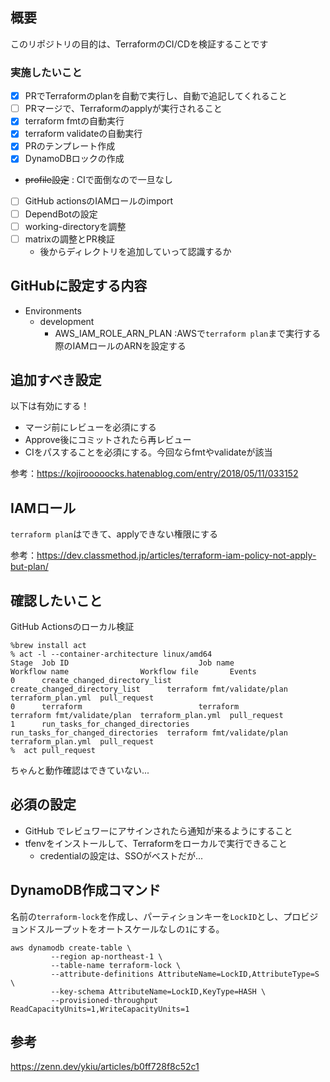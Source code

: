 ## 概要
このリポジトリの目的は、TerraformのCI/CDを検証することです

### 実施したいこと
- [x] PRでTerraformのplanを自動で実行し、自動で追記してくれること
- [ ] PRマージで、Terraformのapplyが実行されること
- [x] terraform fmtの自動実行
- [x] terraform validateの自動実行
- [x] PRのテンプレート作成
- [x] DynamoDBロックの作成
-  ~~profile設定~~ : CIで面倒なので一旦なし
- [ ] GitHub actionsのIAMロールのimport
- [ ] DependBotの設定
- [ ] working-directoryを調整
- [ ] matrixの調整とPR検証
    - 後からディレクトリを追加していって認識するか

## GitHubに設定する内容
- Environments
    - development
        - AWS_IAM_ROLE_ARN_PLAN :AWSで`terraform plan`まで実行する際のIAMロールのARNを設定する

## 追加すべき設定
以下は有効にする！
- マージ前にレビューを必須にする
- Approve後にコミットされたら再レビュー
- CIをパスすることを必須にする。今回ならfmtやvalidateが該当

参考：https://kojirooooocks.hatenablog.com/entry/2018/05/11/033152

## IAMロール
`terraform plan`はできて、applyできない権限にする

参考：https://dev.classmethod.jp/articles/terraform-iam-policy-not-apply-but-plan/

## 確認したいこと
GitHub Actionsのローカル検証
```
%brew install act
% act -l --container-architecture linux/amd64
Stage  Job ID                             Job name                           Workflow name                Workflow file       Events
0      create_changed_directory_list      create_changed_directory_list      terraform fmt/validate/plan  terraform_plan.yml  pull_request
0      terraform                          terraform                          terraform fmt/validate/plan  terraform_plan.yml  pull_request
1      run_tasks_for_changed_directories  run_tasks_for_changed_directories  terraform fmt/validate/plan  terraform_plan.yml  pull_request
%  act pull_request
```
ちゃんと動作確認はできていない...

## 必須の設定
- GitHub でレビュワーにアサインされたら通知が来るようにすること
- tfenvをインストールして、Terraformをローカルで実行できること
    - credentialの設定は、SSOがベストだが...

## DynamoDB作成コマンド
名前の`terraform-lock`を作成し、パーティションキーを`LockID`とし、プロビジョンドスループットをオートスケールなしの`1`にする。
```
aws dynamodb create-table \
         --region ap-northeast-1 \
         --table-name terraform-lock \
         --attribute-definitions AttributeName=LockID,AttributeType=S \
         --key-schema AttributeName=LockID,KeyType=HASH \
         --provisioned-throughput ReadCapacityUnits=1,WriteCapacityUnits=1
```

## 参考
https://zenn.dev/ykiu/articles/b0ff728f8c52c1